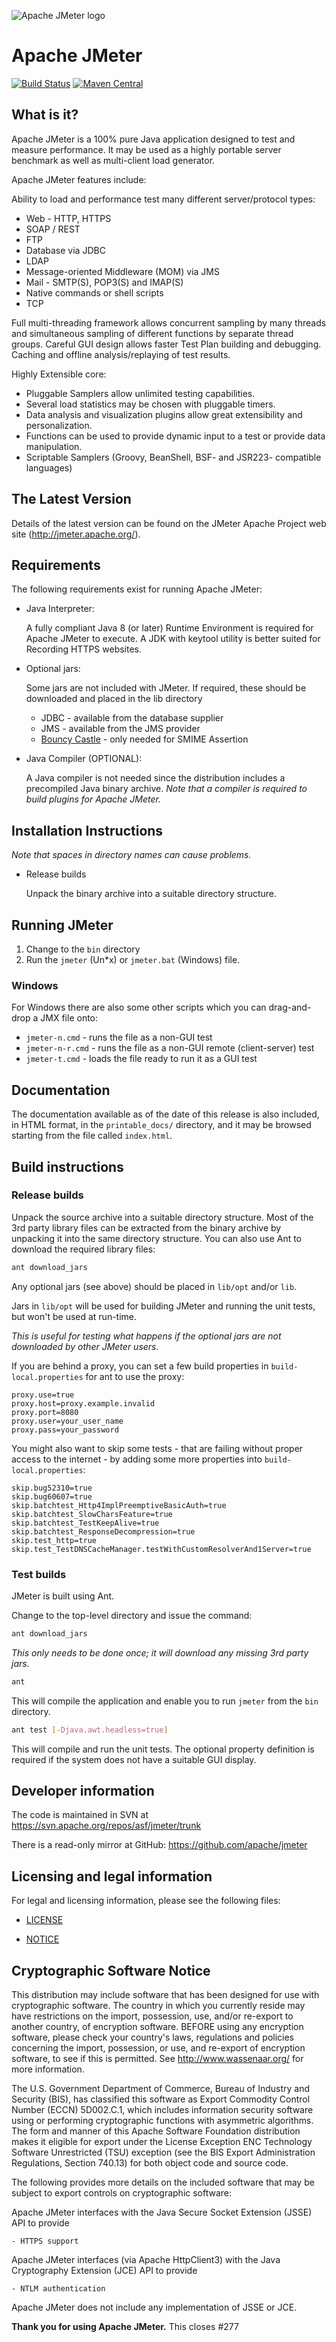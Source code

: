 ![Apache JMeter logo](https://jmeter.apache.org/images/logo.svg)
# Apache JMeter


[![Build Status](https://api.travis-ci.org/apache/jmeter.svg?branch=trunk)](https://travis-ci.org/apache/jmeter/)
[![Maven Central](https://maven-badges.herokuapp.com/maven-central/org.apache.jmeter/ApacheJMeter/badge.svg)](https://maven-badges.herokuapp.com/maven-central/org.apache.jmeter/ApacheJMeter)

## What is it?

Apache JMeter is a 100% pure Java application designed to test
and measure performance.  It may be used as a highly portable 
server benchmark as well as multi-client load generator.

Apache JMeter features include:

Ability to load and performance test many different server/protocol types:
 -  Web - HTTP, HTTPS
 -  SOAP / REST
 -  FTP
 -  Database via JDBC
 -  LDAP
 -  Message-oriented Middleware (MOM) via JMS
 -  Mail - SMTP(S), POP3(S) and IMAP(S)
 -  Native commands or shell scripts
 -  TCP

Full multi-threading framework allows concurrent sampling by many threads
and simultaneous sampling of different functions by separate thread groups.
Careful GUI design allows faster Test Plan building and debugging.
Caching and offline analysis/replaying of test results.

Highly Extensible core:
 -  Pluggable Samplers allow unlimited testing capabilities.
 -  Several load statistics may be chosen with pluggable timers.
 -  Data analysis and visualization plugins allow great extensibility and personalization.
 -  Functions can be used to provide dynamic input to a test or provide data manipulation.
 -  Scriptable Samplers (Groovy, BeanShell, BSF- and JSR223- compatible languages)


## The Latest Version

Details of the latest version can be found on the JMeter Apache 
Project web site (http://jmeter.apache.org/).

## Requirements

The following requirements exist for running Apache JMeter:

*  Java Interpreter:

    A fully compliant Java 8 (or later) Runtime Environment is required 
    for Apache JMeter to execute. A JDK with keytool utility is better suited 
    for Recording HTTPS websites. 

*  Optional jars:

    Some jars are not included with JMeter.
    If required, these should be downloaded and placed in the lib directory

    * JDBC - available from the database supplier
    * JMS - available from the JMS provider
    * [Bouncy Castle](http://www.bouncycastle.org/latest_releases.html) - 
    only needed for SMIME Assertion

*  Java Compiler (OPTIONAL):

    A Java compiler is not needed since the distribution includes a
    precompiled Java binary archive. _Note that a compiler is required
    to build plugins for Apache JMeter._

## Installation Instructions

_Note that spaces in directory names can cause problems._

 * Release builds

   Unpack the binary archive into a suitable directory structure.

## Running JMeter

1. Change to the `bin` directory
2. Run the `jmeter` (Un\*x) or `jmeter.bat` (Windows) file.

### Windows

For Windows there are also some other scripts which you can drag-and-drop
a JMX file onto:

* `jmeter-n.cmd` - runs the file as a non-GUI test
* `jmeter-n-r.cmd` - runs the file as a non-GUI remote (client-server) test
* `jmeter-t.cmd` - loads the file ready to run it as a GUI test

## Documentation

The documentation available as of the date of this release is
also included, in HTML format, in the `printable_docs/` directory,
and it may be browsed starting from the file called `index.html`.

## Build instructions

### Release builds

Unpack the source archive into a suitable directory structure.
Most of the 3rd party library files can be extracted from the binary archive
by unpacking it into the same directory structure.
You can also use Ant to download the required library files:

```sh
ant download_jars
```

Any optional jars (see above) should be placed in `lib/opt` and/or `lib`.

Jars in `lib/opt` will be used for building JMeter and running the unit tests,
but won't be used at run-time.

_This is useful for testing what happens if the optional jars are not
downloaded by other JMeter users._

If you are behind a proxy, you can set a few build properties in `build-local.properties` for ant to use the proxy:

```
proxy.use=true
proxy.host=proxy.example.invalid
proxy.port=8080
proxy.user=your_user_name
proxy.pass=your_password
```

You might also want to skip some tests - that are failing without proper access to the internet - by adding some more
properties into `build-local.properties`:
```
skip.bug52310=true
skip.bug60607=true
skip.batchtest_Http4ImplPreemptiveBasicAuth=true
skip.batchtest_SlowCharsFeature=true
skip.batchtest_TestKeepAlive=true
skip.batchtest_ResponseDecompression=true
skip.test_http=true
skip.test_TestDNSCacheManager.testWithCustomResolverAnd1Server=true
```

### Test builds

JMeter is built using Ant.

Change to the top-level directory and issue the command:

```sh
ant download_jars
```
_This only needs to be done once; it will download any missing 3rd party jars._

```sh
ant
```

This will compile the application and enable you to run `jmeter` from the `bin`
directory.

```sh
ant test [-Djava.awt.headless=true]
```

This will compile and run the unit tests.
The optional property definition is required if the system
does not have a suitable GUI display.

## Developer information

The code is maintained in SVN at https://svn.apache.org/repos/asf/jmeter/trunk

There is a read-only mirror at GitHub: https://github.com/apache/jmeter

## Licensing and legal information

For legal and licensing information, please see the following files:

* [LICENSE](LICENSE)

* [NOTICE](NOTICE)

## Cryptographic Software Notice

This distribution may include software that has been designed for use
with cryptographic software. The country in which you currently reside
may have restrictions on the import, possession, use, and/or re-export
to another country, of encryption software. BEFORE using any encryption
software, please check your country's laws, regulations and policies
concerning the import, possession, or use, and re-export of encryption
software, to see if this is permitted. See <http://www.wassenaar.org/>
for more information.

The U.S. Government Department of Commerce, Bureau of Industry and
Security (BIS), has classified this software as Export Commodity
Control Number (ECCN) 5D002.C.1, which includes information security
software using or performing cryptographic functions with asymmetric
algorithms. The form and manner of this Apache Software Foundation
distribution makes it eligible for export under the License Exception
ENC Technology Software Unrestricted (TSU) exception (see the BIS
Export Administration Regulations, Section 740.13) for both object
code and source code.

The following provides more details on the included software that
may be subject to export controls on cryptographic software:

  Apache JMeter interfaces with the
  Java Secure Socket Extension (JSSE) API to provide

    - HTTPS support

  Apache JMeter interfaces (via Apache HttpClient3) with the
  Java Cryptography Extension (JCE) API to provide

    - NTLM authentication

  Apache JMeter does not include any implementation of JSSE or JCE.


**Thank you for using Apache JMeter.**
This closes #277
